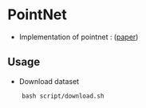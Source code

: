 
# PointNet 
- Implementation of pointnet : ([paper](https://arxiv.org/pdf/1612.00593.pdf))

## Usage
- Download dataset
```
    bash script/download.sh
```
